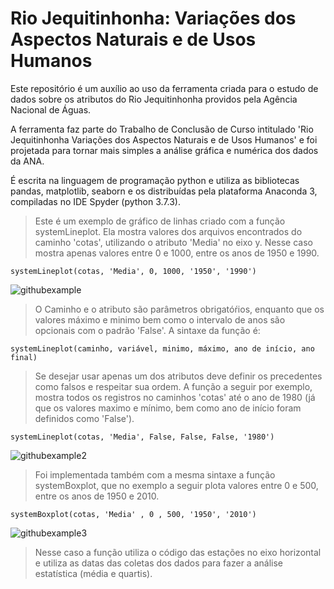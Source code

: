 # Rio Jequitinhonha: Variações dos Aspectos Naturais e de Usos Humanos

Este repositório é um auxílio ao uso da ferramenta criada para o estudo de dados sobre os atributos do Rio Jequitinhonha providos pela Agência Nacional de Águas.

A ferramenta faz parte do Trabalho de Conclusão de Curso intitulado 'Rio Jequitinhonha Variações dos Aspectos Naturais e de Usos Humanos' e foi projetada para tornar mais simples a análise gráfica e numérica dos dados da ANA.

É escrita na linguagem de programação python e utiliza as bibliotecas pandas, matplotlib, seaborn e os distribuídas pela plataforma Anaconda 3, compiladas no IDE Spyder (python 3.7.3).

> Este é um exemplo de gráfico de linhas criado com a função systemLineplot. Ela mostra valores dos arquivos encontrados do caminho 'cotas', utilizando o atributo 'Media' no eixo y. Nesse caso mostra apenas valores entre 0 e 1000, entre os anos de 1950 e 1990.

```
systemLineplot(cotas, 'Media', 0, 1000, '1950', '1990')
```

![githubexample](https://user-images.githubusercontent.com/52804741/66139985-b80b7a00-e5d7-11e9-9d6f-73edce052e3f.png)

> O Caminho e o atributo são parâmetros obrigatóŕios, enquanto que os valores máximo e minimo bem como o intervalo de anos são opcionais com o padrão 'False'. A sintaxe da função é:

```
systemLineplot(caminho, variável, minimo, máximo, ano de início, ano final)
```
> Se desejar usar apenas um dos atributos deve definir os precedentes como falsos e respeitar sua ordem. A função a seguir por exemplo, mostra todos os registros no caminhos 'cotas' até o ano de 1980 (já que os valores maximo e mínimo, bem como ano de início foram definidos como 'False').

```
systemLineplot(cotas, 'Media', False, False, False, '1980')
```

![githubexample2](https://user-images.githubusercontent.com/52804741/66140889-446a6c80-e5d9-11e9-9dcf-8cee5e1ad893.png)

> Foi implementada também com a mesma sintaxe a função systemBoxplot, que no exemplo a seguir plota valores entre 0 e 500, entre os anos de 1950 e 2010.

```
systemBoxplot(cotas, 'Media' , 0 , 500, '1950', '2010')
```

![githubexample3](https://user-images.githubusercontent.com/52804741/66141589-4680fb00-e5da-11e9-852e-05e4cc3f7958.png)

> Nesse caso a função utiliza o código das estações no eixo horizontal e utiliza as datas das coletas dos dados para fazer a análise estatística (média e quartis).
